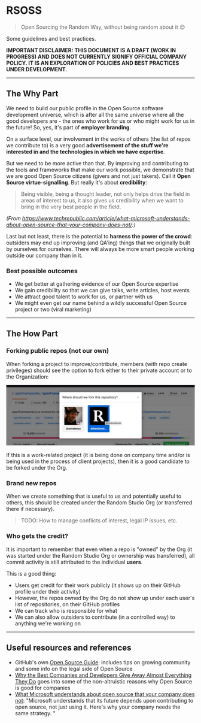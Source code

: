 # RSOSS
> Open Sourcing the Random Way, without being random about it 😉

Some guidelines and best practices.

**IMPORTANT DISCLAIMER: THIS DOCUMENT IS A DRAFT (WORK IN PROGRESS) AND DOES NOT CURRENTLY SIGNIFY OFFICIAL COMPANY POLICY. IT IS AN EXPLORATION OF POLICIES AND BEST PRACTICES UNDER DEVELOPMENT.**


___
## The Why Part
We need to build our public profile in the Open Source software development universe, which is after all the same universe where all the good developers are - the ones who work for us or who might work for us in the future! So, yes, it's part of **employer branding**.

On a surface level, our involvement in the works of others (the list of repos we contribute to) is a very good **advertisement of the stuff we're interested in and the technologies in which we have expertise**.

But we need to be more active than that. By improving and contributing to the tools and frameworks that make our work possible, we demonstrate that we are good Open Source citizens (givers and not just takers). Call it **Open Source virtue-signalling**. But really it's about **credibility**:
> Being visible, being a thought leader, not only helps drive the field in areas of interest to us, it also gives us credibility when we want to bring in the very best people in the field. 

*(From https://www.techrepublic.com/article/what-microsoft-understands-about-open-source-that-your-company-does-not/:)*


Last but not least, there is the potential to **harness the power of the crowd**: outsiders may end up improving (and QA'ing) things that we originally built by ourselves for ourselves. There will always be more smart people working outside our company than in it.

### Best possible outcomes
* We get better at gathering evidence of our Open Source expertise
* We gain credibility so that we can give talks, write articles, host events
* We attract good talent to work for us, or partner with us
* We might even get our name behind a wildly successful Open Source project or two (viral marketing)


___
## The How Part
### Forking public repos (not our own)
When forking a project to improve/contribute, members (with repo create privileges) should see the option to fork either to their private account or to the Organization:

![forking public repos](forking-public.png "forking publicly")

If this is a work-related project (it is being done on company time and/or is being used in the process of client projects), then it is a good candidate to be forked under the Org.



### Brand new repos
When we create something that is useful to us and potentially useful to others, this should be created under the Random Studio Org (or transferred there if necessary). 

> TODO: How to manage conflicts of interest, legal IP issues, etc.



### Who gets the credit?
It is important to remember that even when a repo is "owned" by the Org (it was started under the Random Studio Org or ownership was transferred), all commit activity is still attributed to the individual **users**.

This is a good thing:
* Users get credit for their work publicly (it shows up on their GitHub profile under their activity)
* However, the repos owned by the Org do not show up under each user's list of repositories, on their GitHub profiles
* We can track who is responsible for what
* We can also allow outsiders to contribute (in a controlled way) to anything we're working on


___
## Useful resources and references
* GitHub's own [Open Source Guide](https://opensource.guide/): includes tips on growing community and some info on the legal side of Open Source
* [Why the Best Companies and Developers Give Away Almost Everything They Do](https://blog.ycombinator.com/why-the-best-give-away/) goes into some of the non-altruistic reasons why Open Source is good for companies
* [What Microsoft understands about open source that your company does not](https://www.techrepublic.com/article/what-microsoft-understands-about-open-source-that-your-company-does-not/): "Microsoft understands that its future depends upon contributing to open source, not just using it. Here's why your company needs the same strategy. "
